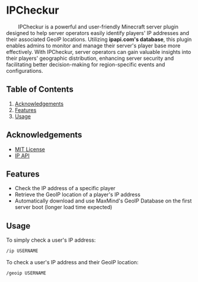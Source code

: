 # IPCheckur  

&emsp; &emsp;IPCheckur is a powerful and user-friendly Minecraft server plugin designed to help server operators easily identify players' IP addresses and their associated GeoIP locations. Utilizing **ipapi.com's database**, this plugin enables admins to monitor and manage their server's player base more effectively. With IPCheckur, server operators can gain valuable insights into their players' geographic distribution, enhancing server security and facilitating better decision-making for region-specific events and configurations.  


## Table of Contents

1. [Acknowledgements](#acknowledgements)
2. [Features](#features)
3. [Usage](#usage)

## Acknowledgements

- [MIT License](https://github.com/AddictedCoins/IPCheckur/blob/main/LICENSE)
- [IP API](https://ipapi.com/documentation)

## Features

- Check the IP address of a specific player
- Retrieve the GeoIP location of a player's IP address
- Automatically download and use MaxMind's GeoIP Database on the first server boot (longer load time expected)


## Usage

To simply check a user's IP address:

```bash
/ip USERNAME
```

To check a user's IP address and their GeoIP location:

```bash
/geoip USERNAME
```

